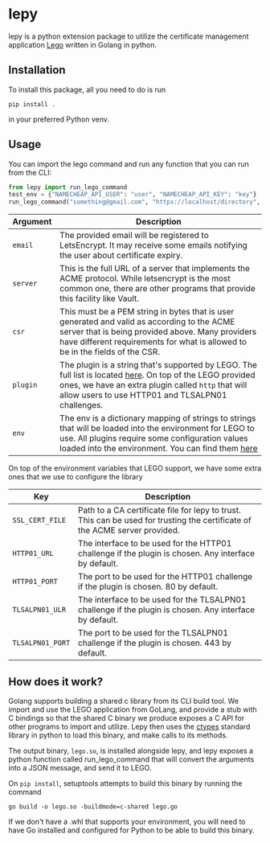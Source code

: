 # lepy

lepy is a python extension package to utilize the certificate management application [Lego](https://github.com/go-acme/lego) written in Golang in python.

## Installation
To install this package, all you need to do is run
```
pip install .
```
in your preferred Python venv.


## Usage

You can import the lego command and run any function that you can run from the CLI:

```python
from lepy import run_lego_command
test_env = {"NAMECHEAP_API_USER": "user", "NAMECHEAP_API_KEY": "key"}
run_lego_command("something@gmail.com", "https://localhost/directory", "-----BEGIN CERTIFICATE REQUEST----- ...", "namecheap", test_env)
```

| Argument | Description |
| -------- | ----------- |
| `email`  | The provided email will be registered to LetsEncrypt. It may receive some emails notifying the user about certificate expiry. |
| `server` | This is the full URL of a server that implements the ACME protocol. While letsencrypt is the most common one, there are other programs that provide this facility like Vault. |
| `csr`    | This must be a PEM string in bytes that is user generated and valid as according to the ACME server that is being provided above. Many providers have different requirements for what is allowed to be in the fields of the CSR.|
| `plugin` | The plugin is a string that's supported by LEGO. The full list is located [here](https://go-acme.github.io/lego/dns/). On top of the LEGO provided ones, we have an extra plugin called `http` that will allow users to use HTTP01 and TLSALPN01 challenges. |
| `env`    | The env is a dictionary mapping of strings to strings that will be loaded into the environment for LEGO to use. All plugins require some configuration values loaded into the environment. You can find them [here](https://go-acme.github.io/lego/dns/) |


On top of the environment variables that LEGO support, we have some extra ones that we use to configure the library

| Key | Description |
| --- | ----------- |
| `SSL_CERT_FILE`   | Path to a CA certificate file for lepy to trust. This can be used for trusting the certificate of the ACME server provided. |
| `HTTP01_URL`      | The interface to be used for the HTTP01 challenge if the plugin is chosen. Any interface by default. |
| `HTTP01_PORT`     | The port to be used for the HTTP01 challenge if the plugin is chosen. 80 by default.|
| `TLSALPN01_ULR`   | The interface to be used for the TLSALPN01 challenge if the plugin is chosen. Any interface by default. |
| `TLSALPN01_PORT`  | The port to be used for the TLSALPN01 challenge if the plugin is chosen. 443 by default. |

## How does it work?

Golang supports building a shared c library from its CLI build tool. We import and use the LEGO application from GoLang, and provide a stub with C bindings so that the shared C binary we produce exposes a C API for other programs to import and utilize. Lepy then uses the [ctypes](https://docs.python.org/3/library/ctypes.html) standard library in python to load this binary, and make calls to its methods.

The output binary, `lego.so`, is installed alongside lepy, and lepy exposes a python function called run_lego_command that will convert the arguments into a JSON message, and send it to LEGO.

On `pip install`, setuptools attempts to build this binary by running the command
```
go build -o lego.so -buildmode=c-shared lego.go
```
If we don't have a .whl that supports your environment, you will need to have Go installed and configured for Python to be able to build this binary.